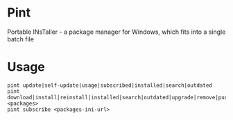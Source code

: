 # Pint
Portable INsTaller - a package manager for Windows, which fits into a single batch file

# Usage
```
pint update|self-update|usage|subscribed|installed|search|outdated
pint download|install|reinstall|installed|search|outdated|upgrade|remove|purge <packages>
pint subscribe <packages-ini-url>
```
